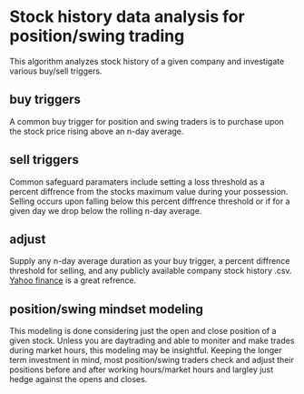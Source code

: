 # Stock history data analysis for position/swing trading
This algorithm analyzes stock history of a given company and investigate various buy/sell triggers.

## buy triggers
A common buy trigger for position and swing traders is to purchase upon the stock price rising above an n-day average.

## sell triggers
Common safeguard paramaters include setting a loss threshold as a percent diffrence from the stocks maximum value during your possession. Selling occurs upon falling below this percent diffrence threshold or if for a given day we drop below the rolling n-day average.

## adjust 
Supply any n-day average duration as your buy trigger, a percent diffrence threshold for selling, and any publicly available company stock history .csv. [Yahoo finance](https://finance.yahoo.com/lookup/) is a great refrence.

## position/swing mindset modeling
This modeling is done considering just the open and close position of a given stock. Unless you are daytrading and able to moniter and make trades during market hours, this modeling may be insightful. Keeping the longer term investment in mind, most position/swing traders check and adjust their positions before and after working hours/market hours and largley just hedge against the opens and closes. 